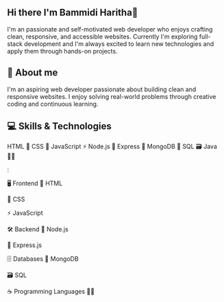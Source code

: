 ## Hi there I'm Bammidi Haritha👋
I'm an passionate and self-motivated web developer who enjoys crafting clean, responsive, and accessible websites. Currently I'm exploring full-stack development and I'm always excited to learn new technologies and apply them through hands-on projects.

## 🚀 About me
I'm an aspiring web developer passionate about building clean and responsive websites.
I enjoy solving real-world problems through creative coding and continuous learning.

## 💻 Skills & Technologies
HTML 📝
CSS 🎨
JavaScript ⚡
Node.js 🌱
Express 🚀
MongoDB 🍃
SQL 🗃️
Java 🧑‍💻

:

🖥️ Frontend
📝 HTML

🎨 CSS

⚡ JavaScript

🛠️ Backend
🌱 Node.js

🚀 Express.js

🗄️ Databases
🍃 MongoDB

🗃️ SQL

☕ Programming Languages
🧑‍💻

<!--
**Haritha790/Haritha790** is a ✨ _special_ ✨ repository because its `README.md` (this file) appears on your GitHub profile.

Here are some ideas to get you started:

- 🔭 I’m currently working on ...
- 🌱 I’m currently learning ...
- 👯 I’m looking to collaborate on ...
- 🤔 I’m looking for help with ...
- 💬 Ask me about ...
- 📫 How to reach me: ...
- 😄 Pronouns: ...
- ⚡ Fun fact: ...
-->
